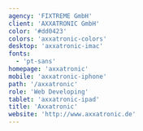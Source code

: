 ```yaml
---
agency: 'FIXTREME GmbH'
client: 'AXXATRONIC GmbH'
color: '#dd0423'
colors: 'axxatronic-colors'
desktop: 'axxatronic-imac'
fonts:
  - 'pt-sans'
homepage: 'axxatronic'
mobile: 'axxatronic-iphone'
path: '/axxatronic'
role: 'Web Developing'
tablet: 'axxatronic-ipad'
title: 'Axxatronic'
website: 'http://www.axxatronic.de'
---
```


